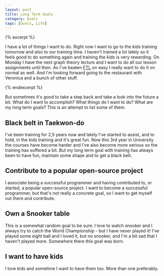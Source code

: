 ```yaml
---
layout: post
title: Long Term Goals
category: Goals
tags: [Goals, Life]
---
```


{% excerpt %}

I have a lot of things I want to do. Right now I want to go to the kids training tomorrow and also to our training time. I haven't trained a lot lately so it feels good to do something again and training the kids is very rewarding. On Monday I have the next graph theory lecture and I want to do all our lesson assignments until then. As I've beaten [FTL](/blog/2013/02/12/faster_than_light/) on easy I really want to do it on normal as well. And I'm looking forward going to the restaurant with Veronica and a bunch of other stuff.

{% endexcerpt %}

But sometimes it's good to take a step back and take a look into the future a bit. What do I want to accomplish? What things do I want to do? What are my long term goals? This is an attempt to list some of them.

Black belt in Taekwon-do
------------------------

I've been training for 2,5 years now and lately I've started to assist, and to hold, in the kids training and it's great fun. Now this 3rd year in University the courses have become harder and I've also become more serious so the training has suffered a bit. But my long term goal with training has always been to have fun, maintain some shape and to get a black belt.

Contribute to a popular open-source project
-------------------------------------------

I associate being a successful programmer and having contributed to, or started, a popular open-source project. I want to become a successful programmer, but that's not really a concrete goal, so I want to get myself out there and contribute.

Own a Snooker table
-------------------

This is a somewhat random goal to be sure. I love to watch snooker and I always try to catch the World Championship - but I have never played it! I've played some eight ball and I loved it, but no snooker, and I'm a bit sad that I haven't played more. Somewhere there this goal was born.

I want to have kids
-------------------

I love kids and sometime I want to have them too. More than one preferably.

